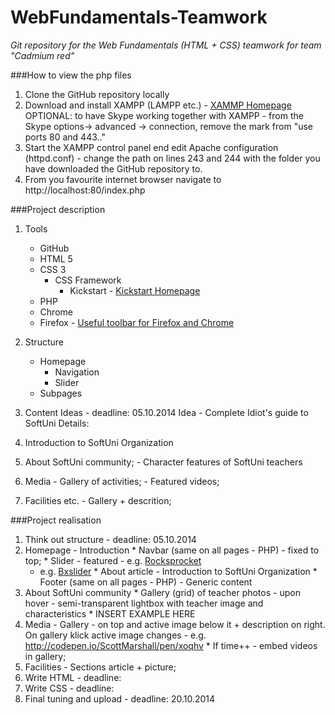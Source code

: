 WebFundamentals-Teamwork
========================
>
*Git repository for the Web Fundamentals (HTML + CSS) teamwork for team "Cadmium red"*
>
>
###How to view the php files
1. Clone the GitHub repository locally
2. Download and install XAMPP (LAMPP etc.) - [XAMMP Homepage](https://www.apachefriends.org/index.html)
  OPTIONAL: to have Skype working together with XAMPP - from the Skype options-> advanced -> connection, remove the mark from "use ports 80 and 443.."
3. Start the XAMPP control panel end edit Apache configuration (httpd.conf) - change the path on lines 243 and 244 with the folder you have downloaded the GitHub repository to. 
4. From you favourite internet browser navigate to http://localhost:80/index.php

###Project description 
1. Tools
	- GitHub
	- HTML 5 
	- CSS 3
		- CSS Framework
			- Kickstart - [Kickstart Homepage](http://www.99lime.com/elements/)
	- PHP
	- Chrome 
	- Firefox - [Useful toolbar for Firefox and Chrome](http://chrispederick.com/work/web-developer/)

2. Structure
	- Homepage
		- Navigation
		- Slider
	- Subpages

3. Content Ideas - deadline: 05.10.2014
			Idea - Complete Idiot's guide to SoftUni
			Details:
  1. Introduction to SoftUni Organization
  2. About SoftUni community;
    - Character features of SoftUni teachers
  3. Media
    - Gallery of activities;
    - Featured videos;
  4. Facilities etc.
    - Gallery + descrition;
					
###Project realisation					
1. Think out structure - deadline: 05.10.2014
  1. Homepage - Introduction
    * Navbar (same on all pages - PHP) - fixed to top;
	* Slider - featured - e.g. [Rocksprocket](http://demo.rockettheme.com/wordpress-plugins/roksprocket/)
		- e.g. [Bxslider](http://bxslider.com/)
	* About article - Introduction to SoftUni Organization
	* Footer (same on all pages - PHP) - Generic content
  2. About SoftUni community
    * Gallery (grid) of teacher photos - upon hover - semi-transparent lightbox with teacher image and characteristics * INSERT EXAMPLE HERE
  3. Media - Gallery - on top and active image below it + description on right. On gallery klick active image changes - e.g. http://codepen.io/ScottMarshall/pen/xoqhv
    * If time++ - embed videos in gallery;
  4. Facilities - Sections article + picture;	 
2. Write HTML - deadline: 
3. Write CSS - deadline: 
4. Final tuning and upload - deadline: 20.10.2014
